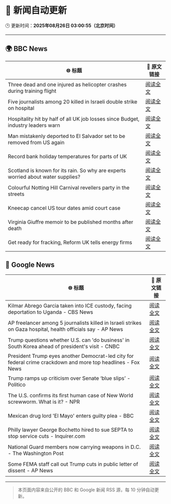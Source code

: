 # 🧠 新闻自动更新

🕒 更新时间：**2025年08月26日 03:00:55（北京时间）**

---

## 🌍 BBC News

| 🌐 标题 | 🔗 原文链接 |
|--------|-------------|
| Three dead and one injured as helicopter crashes during training flight | [阅读全文](https://www.bbc.com/news/articles/c87e22ryerlo?at_medium=RSS&at_campaign=rss) |
| Five journalists among 20 killed in Israeli double strike on hospital | [阅读全文](https://www.bbc.com/news/articles/cp89rp48246o?at_medium=RSS&at_campaign=rss) |
| Hospitality hit by half of all UK job losses since Budget, industry leaders warn | [阅读全文](https://www.bbc.com/news/articles/c05ey2ypp92o?at_medium=RSS&at_campaign=rss) |
| Man mistakenly deported to El Salvador set to be removed from US again | [阅读全文](https://www.bbc.com/news/articles/c04ryk6ed5lo?at_medium=RSS&at_campaign=rss) |
| Record bank holiday temperatures for parts of UK | [阅读全文](https://www.bbc.com/news/articles/cj6yp0j7znxo?at_medium=RSS&at_campaign=rss) |
| Scotland is known for its rain. So why are experts worried about water supplies? | [阅读全文](https://www.bbc.com/news/articles/c0qly7g9pepo?at_medium=RSS&at_campaign=rss) |
| Colourful Notting Hill Carnival revellers party in the streets | [阅读全文](https://www.bbc.com/news/articles/c4gjyyd2320o?at_medium=RSS&at_campaign=rss) |
| Kneecap cancel US tour dates amid court case | [阅读全文](https://www.bbc.com/news/articles/c99m2zne0y9o?at_medium=RSS&at_campaign=rss) |
| Virginia Giuffre memoir to be published months after death | [阅读全文](https://www.bbc.com/news/articles/c2djy7048pdo?at_medium=RSS&at_campaign=rss) |
| Get ready for fracking, Reform UK tells energy firms | [阅读全文](https://www.bbc.com/news/articles/c74172wlezwo?at_medium=RSS&at_campaign=rss) |

## 📰 Google News

| 🌐 标题 | 🔗 原文链接 |
|--------|-------------|
| Kilmar Abrego Garcia taken into ICE custody, facing deportation to Uganda - CBS News | [阅读全文](https://news.google.com/rss/articles/CBMif0FVX3lxTE13bEc1RTFuM1F3dlZOR01xUjNFbjloSUM3N0wwVURjVUw2bkdqQUZ5T1BUdmI2aDBsc1ZydDdLdXNTdGcwNmR5aHdlaThGeHRDZnh1anh6YTVXQVg2YjFGVEI4aC1OVGFzeEk2Vzh6OFJsdG9MT0wtSF94X1YxOEXSAYQBQVVfeXFMTm1iUFpSeW1XNFN1MTRzeTRXVmVSU0Q5TExaTW16bmdMNERaSmdaVnZoeFcwekRoMmdkd3ZjSExsb3F0eG5MbDBOMDIxMTFaTnZjbHdISFd6Qzk2bWFaeXA2NUkyd1lJdU1Pbmt6cF9CSUJwSFBrNnlSZmNHRENIQTJ1TThf?oc=5) |
| AP freelancer among 5 journalists killed in Israeli strikes on Gaza hospital, health officials say - AP News | [阅读全文](https://news.google.com/rss/articles/CBMinAFBVV95cUxNTDNRUGFPdmxPclVMZW5GU2l4YUJSZXBuckF2TEU2VkFBVjQyOWg2SmR6aC1sU0RvWG10a2h1QnU3cUdDVlFta3EtcTJqSmt5R2J6dUs1R1IyRXVTOFBrN1J0bEtCUWZUOE1pZS1kVzhDRzc2OUEyeElyR0poNmV2NWdNdEFtNnJpZVBGeEVDVV9pY2lIcVYyc0UtZkU?oc=5) |
| Trump questions whether U.S. can 'do business' in South Korea ahead of president's visit - CNBC | [阅读全文](https://news.google.com/rss/articles/CBMihAFBVV95cUxNY1M3VTVfaFpvY01uOW5aeHBDbld4ZzhldzJ2V2U1QXB5NU5KYm1PNXFfbVZxcUVERVpaeWhvemg1TGlCZTY4bGMwMHpyRTJxLTc4eW1CUkhiTTExNVhMY1llNExFMVdtTXMzMnZJVGM2TlZsem5FQTVWaVg2cXIyOE5yZnDSAYoBQVVfeXFMUGRxQ1hjai1WZkNiQktzUGVCSHFyOU0zUEFLa2o1NFRYckRYM1lrODZkOWJaY3NkbU1IQnp6X1k5azBuZVRnYnh0MEhLVWVPWHVBaFR6SDBBa1VKenZaTHE0bDBqYkVoc09PV05uTDc2QXdkT01ZcDJycWpEUlZDaV8yMmtMWGQ2anVn?oc=5) |
| President Trump eyes another Democrat-led city for federal crime crackdown and more top headlines - Fox News | [阅读全文](https://news.google.com/rss/articles/CBMitwFBVV95cUxPSkhkcl9aSXotdDF2SjRwRDgxUVBLX3RhZVQ5aExoSVpyUU9EM1RRNWp6ck52VkE3S3JKQWtEWlVCaG5vaWQ4WDB6YkhrcnJzOGM0UGpFd0FhSDVyd1VKa0hEaEVYeG1RRTducjl1alFaWEhLVF85eURYZkFBWG1CUU82ekcwU1VLbm1tbFNlZUo5ZnFEeVYyZ2kyLVF4cVBMekRWRkRzREdLRFVVNlYxdnBQNEJ3d0k?oc=5) |
| Trump ramps up criticism over Senate ‘blue slips’ - Politico | [阅读全文](https://news.google.com/rss/articles/CBMijAFBVV95cUxQZ3pGOXBmby1GVGczSTQtTExhTkxnYjJIVDcxQ2pwZ0Vpa0EzVVhWLWJ4TzFwSHY2d0s5Si1yeVBDb3NsdmV3akZsZ2NPQU9IeTdGMmFvcEc0Vk54ZXlSWl8xTl9wRHJGeVVSQkdJenBPcWUwT1J1ZVR1YzV0TU80VTkxLU5pdnc5TDhSXw?oc=5) |
| The U.S. confirms its first human case of New World screwworm. What is it? - NPR | [阅读全文](https://news.google.com/rss/articles/CBMihAFBVV95cUxQTURQU2c0cFJ5TjBFMUpfWGRBZ3ltaFhZYk5hWnc5UlZMS0IwbUxpSzB5N2hFdnJxMWdiWkJxQl90MXljNFZuQnZlNWp6Sks4ay1tb01wWm1jei1lbWZialNhdXNocFBzaWlUbXNfeTlPWXc5d2EzMFFvaTR0emtqT1BFWjg?oc=5) |
| Mexican drug lord 'El Mayo' enters guilty plea - BBC | [阅读全文](https://news.google.com/rss/articles/CBMiWkFVX3lxTFBKSWNLQmtldnVKME9tSEFRRVRKbThaMEltc0VrX0NLa2ZIbTZsUG9sTTQxWHdTMmkxSV9YcHA2a1VmSUtpRnVmMWM5cTM2TEFvR2RtbmV6SThfQdIBX0FVX3lxTE9DNUctSlRDd1lsaWtFVmpYUC15VHVNNU9qaEhuRGRrcmZ0SjkxbWFKWEhyeHNPb3hwMEdzS1M5RDNpNEJZTjhJX0tpUW4xcWNKTmlObkl6aThzWEExaF9F?oc=5) |
| Philly lawyer George Bochetto hired to sue SEPTA to stop service cuts - Inquirer.com | [阅读全文](https://news.google.com/rss/articles/CBMirgFBVV95cUxOU2JVX212NkwwOEtua19qNmN1WnlhT3FuNHFUQnNTVTdrV0hMZWs4cUh5N3ZweXB0N05hTGk5ZDk1UF9JZ0RmVGFlSkVBOWRaS09jNTEyeDZ5VTlRMi1iYlhxUzNhbEVjMFlZbkZhbkNBclktLVZGLXhoMlJBVmtpbFpIb0gyN0pfNWoxUTBCZ25oWUplNGJSejNPM3VreDRQalV3Y0dJeHI0SjJYMEE?oc=5) |
| National Guard members now carrying weapons in D.C. - The Washington Post | [阅读全文](https://news.google.com/rss/articles/CBMiiwFBVV95cUxOaHVBbEtOQk0zOV9PaDJqLTExLU1QcG9Nc1FIaXpIQzhvZDcxVEw5YzRJSWR6V0lIbGtaeXBGNnpaRkVjbm5sckxoMTlWRF83VGltalRVN0djRUwxQUpqNkxVRDc0LTB0dXJhQ20yRlMtQUpkZDVEWDExX094VHRjSjVaUmZ1NjV6dE1N?oc=5) |
| Some FEMA staff call out Trump cuts in public letter of dissent - AP News | [阅读全文](https://news.google.com/rss/articles/CBMimAFBVV95cUxNNVFtTmk5Y0J1dFJQM2t3YUZIMW02ZnJnY0hlUXYzQWlya3d6dEE4bFZxeElIOGdsWUh1Y25abmxTdEtlZHlnb2NZQ2hPaUl3LWxHS1RlUTlsb21hR2ZTRmV6WEhHdlR6aHBwYU4xY1c2LXVxSEJpdXRfSmp1eGI3cGc3UDd0SHFQMzRWUGZ0bXB0NTg1bGlyWg?oc=5) |

---
> 本页面内容来自公开的 BBC 和 Google 新闻 RSS 源，每 10 分钟自动更新。